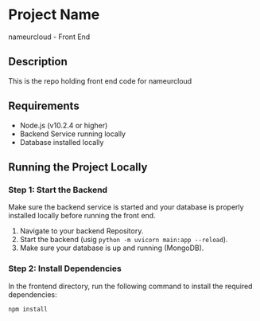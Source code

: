 # Project Name
nameurcloud - Front End
## Description
This is the repo holding front end code for nameurcloud

## Requirements
- Node.js (v10.2.4 or higher)
- Backend Service running locally
- Database installed locally

## Running the Project Locally

### Step 1: Start the Backend
Make sure the backend service is started and your database is properly installed locally before running the front end.

1. Navigate to your backend Repository.
2. Start the backend (usig `python -m uvicorn main:app --reload`).
3. Make sure your database is up and running (MongoDB).

### Step 2: Install Dependencies
In the frontend directory, run the following command to install the required dependencies:

```bash
npm install
